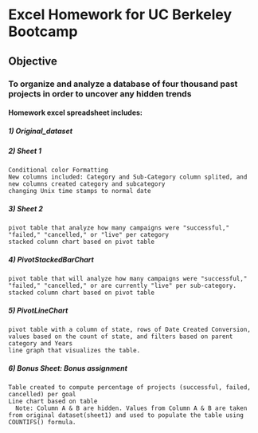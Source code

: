 # Excel Homework for UC Berkeley Bootcamp

## Objective 
### To organize and analyze a database of four thousand past projects in order to uncover any hidden trends

#### Homework excel spreadsheet includes: 

##### 1) Original_dataset

##### 2) Sheet 1 
    Conditional color Formatting 
    New columns included: Category and Sub-Category column splited, and new columns created category and subcategory 
    changing Unix time stamps to normal date
##### 3) Sheet 2
    pivot table that analyze how many campaigns were "successful," "failed," "cancelled," or "live" per category
    stacked column chart based on pivot table
##### 4) PivotStackedBarChart 
    pivot table that will analyze how many campaigns were "successful," "failed," "cancelled," or are currently "live" per sub-category.
    stacked column chart based on pivot table
##### 5) PivotLineChart
    pivot table with a column of state, rows of Date Created Conversion, values based on the count of state, and filters based on parent category and Years
    line graph that visualizes the table.
##### 6) Bonus Sheet: Bonus assignment
    Table created to compute percentage of projects (successful, failed, cancelled) per goal
    Line chart based on table  
      Note: Column A & B are hidden. Values from Column A & B are taken from original dataset(sheet1) and used to populate the table using COUNTIFS() formula.
